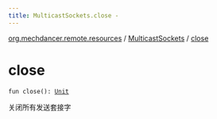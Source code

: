 ```yaml
---
title: MulticastSockets.close - 
---
```


[org.mechdancer.remote.resources](../index.html) / [MulticastSockets](index.html) / [close](./close.html)

# close

`fun close(): `[`Unit`](https://kotlinlang.org/api/latest/jvm/stdlib/kotlin/-unit/index.html)

关闭所有发送套接字

